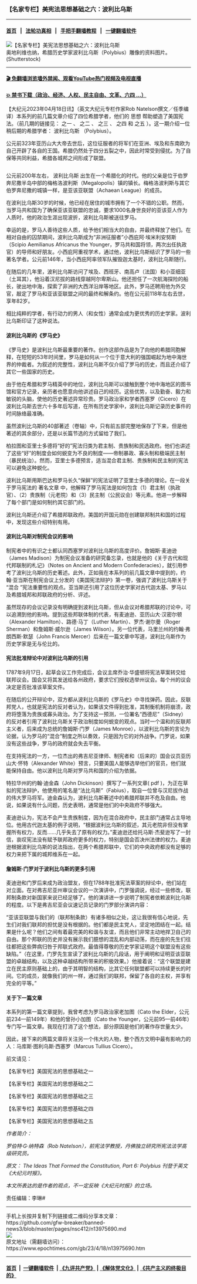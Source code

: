 ### 【名家专栏】美宪法思想基础之六：波利比乌斯
------------------------

#### [首页](https://github.com/gfw-breaker/banned-news3/blob/master/README.md) &nbsp;&nbsp;|&nbsp;&nbsp; [法轮功真相](https://github.com/begood0513/basic/blob/master/README.md)  &nbsp;&nbsp;|&nbsp;&nbsp; [手把手翻墙教程](https://github.com/gfw-breaker/guides/wiki)  &nbsp;&nbsp;|&nbsp;&nbsp; [一键翻墙软件](https://github.com/gfw-breaker/nogfw/blob/master/README.md)  



<div><img alt="【名家专栏】美宪法思想基础之六：波利比乌斯" class="attachment-djy_600_400 size-djy_600_400 wp-post-image" src="https://i.epochtimes.com/assets/uploads/2023/04/id13975713-Shutterstock_82040659_web-600x400.jpg"/>
<div class="caption">
 奥地利维也纳，希腊历史学家波利比乌斯（Polybius）雕像的资料图片。(Shutterstock)
</div></div><hr/>

#### [ 🎬  免翻墙浏览墙外禁闻、观看YouTube热门视频及电视直播](https://github.com/gfw-breaker/HelloWorld)

#### [ 💥  禁书下载（政治、经济、人权、民主自由、文革、六四 ...）](https://github.com/gfw-breaker/books/blob/master/README.md)

<div><p>
 【大纪元2023年04月18日讯】（英文大纪元专栏作家Rob Natelson撰文／任季编译）本系列的前几篇文章介绍了四位希腊学者，他们的
 <ok href="https://www.epochtimes.com/gb/tag/%E6%80%9D%E6%83%B3.html">
  思想
 </ok>
 帮助塑造了美国宪法。（前几期的链接见：
 <ok href="https://www.epochtimes.com/gb/22/11/9/n13862678.htm">
  之一
 </ok>
 、
 <ok href="https://www.epochtimes.com/gb/22/11/10/n13863448.htm">
  之二
 </ok>
 、
 <ok href="https://www.epochtimes.com/gb/22/11/18/n13868641.htm">
  之三
 </ok>
 、
 <ok href="https://www.epochtimes.com/gb/22/11/21/n13870261.htm">
  之四
 </ok>
 和
 <ok href="http://www.epochtimes.com/gb/23/4/16/n13974280.htm">
  之五
 </ok>
 ）。这一期介绍一位稍后期的希腊学者：
 <ok href="https://www.epochtimes.com/gb/tag/%E6%B3%A2%E5%88%A9%E6%AF%94%E4%B9%8C%E6%96%AF.html">
  波利比乌斯
 </ok>
 （Polybius）。
</p>
<p>
 公元前323年亚历山大大帝去世后，这位征服者的将军们在亚洲、埃及和东南欧为自己开辟了各自的王国。希腊仍然处于四分五裂之中，因此时常受到侵扰。为了自保等共同利益，希腊各城邦之间形成了联盟。
</p>
<p>
 <ok href="https://i.epochtimes.com/assets/uploads/2023/04/id13975719-Education-Timeline-3-1.png">
  <img alt="" class="wp-image-13975719 aligncenter" src="https://i.epochtimes.com/assets/uploads/2023/04/id13975719-Education-Timeline-3-1-600x1500.png"/>
 </ok>
</p>
<p>
 公元前200年左右，
 <ok href="https://www.epochtimes.com/gb/tag/%E6%B3%A2%E5%88%A9%E6%AF%94%E4%B9%8C%E6%96%AF.html">
  波利比乌斯
 </ok>
 出生在一个希腊化的时代。他的父亲是位于伯罗奔尼撒半岛中部的梅格洛波利斯（Megalopolis）镇的镇长。梅格洛波利斯与其它伯罗奔尼撒的城镇一样，是亚该亚联盟（Achaean League）的成员。
</p>
<p>
 在波利比乌斯30岁的时候，他已经在居住的城市拥有了一个不错的公职。然而，当罗马共和国为了确保亚该亚联盟的忠诚，要求1000名身世良好的亚该亚人作为人质时，他的政治生涯出现波折，波利比乌斯被送往罗马。
</p>
<p>
 幸运的是，罗马人善待这些人质，给予他们相当大的自由，并最终释放了他们。在相对自由的囚禁期间，波利比乌斯成为“非洲征服者”小西庇阿‧埃米利安努斯（Scipio Aemilianus Africanus the Younger，罗马共和国将领，两次出任执政官）的导师和好朋友。小西庇阿重视学术，通过他，波利比乌斯结识了罗马的一些著名学者。公元前146年，当小西庇阿率领军队摧毁迦太基时，波利比乌斯随行。
</p>
<p>
 在随后的几年里，波利比乌斯访问了埃及、西班牙、南高卢（法国）和小亚细亚（土耳其），他沿着汉尼拔的路线穿越阿尔卑斯山。他还担任了一次航海探险的船长，驶出地中海，探索了非洲的大西洋沿岸等地区。此外，罗马还聘用他为外交官，敲定了罗马和亚该亚联盟之间的最终和解条约。他在公元前118年左右去世，享年82岁。
</p>
<p>
 相比纯粹的学者，有行动力的男人（和女性）通常会成为更优秀的历史学家。波利比乌斯印证了这种说法。
</p>
<h4>
 波利比乌斯的《罗马史》
</h4>
<p>
 《罗马史》是波利比乌斯最重要的著作。创作这部作品是为了向他的希腊同胞解释，在短短的53年时间里，罗马是如何从一个位于意大利的强国崛起为地中海世界的仲裁者。为叙述的完整性，波利比乌斯不仅介绍了罗马的历史，而且还介绍了其它一些国家的历史。
</p>
<p>
 由于他在希腊和罗马精英中的地位，波利比乌斯可以接触到整个地中海地区的图书馆和官方记录，亲历者也愿意向他讲述自己的经历。这些优势，以及勤奋、毅力和敏锐的头脑，使他的历史著述异常珍贵。罗马政治家和学者西塞罗（Cicero）在波利比乌斯去世六十多年后写道，在所有历史学家中，波利比乌斯记录历史事件的时间脉络最准确。
</p>
<p>
 虽然波利比乌斯的40部著述（卷轴）中，只有前五部完整地保存了下来，但是他著述的其余部分，还是以长篇节选的方式留给了我们。
</p>
<p>
 柏拉图和亚里士多德将“好的”宪法归类为君主制、贵族制和民选政府。他们也讲述了这些“好”的制度会如何蜕变为不良的制度——帝制暴政、寡头制和极端民主制（暴民统治）。然而，亚里士多德预言，适当混合君主制、贵族制和民主制的宪法可以避免这种蜕化。
</p>
<p>
 波利比乌斯用斯巴达和罗马长久“保鲜”的宪法证明了亚里士多德的理论。在一段关于罗马宪法的
 <ok href="https://thelatinlibrary.com/law/polybius.html" rel="noopener noreferrer" target="_blank">
  著名文章
 </ok>
 中，他解释了罗马宪法是如何包含（1）君主制（执政官）、（2）贵族制（元老院）和（3）民主制（公民议会）等元素。他进一步解释了每个部门是如何制约其它部门的。
</p>
<p>
 波利比乌斯还介绍了希腊邦联政府。美国的开国元勋在创建联邦制共和国的过程中，发现这些介绍特别有用。
</p>
<h4>
 波利比乌斯对制宪会议的影响
</h4>
<p>
 制宪者中的有识之士都认同西塞罗对波利比乌斯的高度评价。詹姆斯‧麦迪逊（James Madison）为制宪会议准备的研究备忘录，也就是他的《关于古代和现代邦联制的札记》（Notes on Ancient and Modern Confederacies），就引用参考了波利比乌斯的历史著述。此外，正如我在本系列的前几篇文章中提到的，约翰‧亚当斯在制宪会议上分发的《美国宪法辩护》第一卷，强调了波利比乌斯关于 “混合 ”宪法重要性的观点。亚当斯还引用了这位历史学家对古代迦太基、罗马以及希腊城邦和邦联政府的分析、评述。
</p>
<p>
 虽然现存的会议记录没有明确提到波利比乌斯，但从会议对希腊邦联的讨论中，可以追溯到他的影响。提到这些邦联体制的代表，有麦迪逊、亚历山大‧汉密尔顿（Alexander Hamilton）、路德‧马丁（Luther Martin）、罗杰‧谢尔曼（Roger Sherman）和詹姆斯‧威尔逊（James Wilson）。另一位代表，马里兰州的约翰‧弗朗西斯‧默瑟（John Francis Mercer）后来在一篇文章中写道，波利比乌斯作为历史学家是无与伦比的。
</p>
<h4>
 宪法批准辩论中对波利比乌斯的引用
</h4>
<p>
 1787年9月17日，起草会议工作完成后，会议主席乔治‧华盛顿将宪法草案转交给联邦议会。国会又将其发送给各州政府，要求它们授权选举州议会。每个州的议会决定是否批准该草案文件。
</p>
<p>
 在随后的公开辩论中，双方都从波利比乌斯的《罗马史》中寻找弹药。因此，反联邦党人，也就是宪法的反对者认为，如果该文件得到批准，其制衡机制将崩溃，政府将堕落为贵族或寡头政治。为了支持这一预测，一位署名“西德尼”（Sidney）的反对者引用了波利比乌斯关于政治制度如何蜕变的观点。当时一个温和的反联邦主义者，后来成为总统的詹姆斯‧门罗（James Monroe），以波利比乌斯的言论为论据，认为罗马的“混合”制度之所以奏效，只是因为它的对外战争。门罗说，如果没有这些战争，罗马的政府就会失去平衡。
</p>
<p>
 在支持宪法的一方，一位杰出的弗吉尼亚律师、制宪者和（后来的）国会议员亚历山大‧怀特（Alexander White）预言，只要美国人能够选举他们的官员，他们就能保持自由。他以波利比乌斯对罗马共和国的介绍为依据。
</p>
<p>
 特拉华州的约翰‧迪金森（John Dickinson）撰写了一系列文章(
 <ok href="https://i2i.org/wp-content/uploads/Dickinson-ocr-1.pdf" rel="noopener noreferrer" target="_blank">
  pdf
 </ok>
 )，为正在草拟的宪法辩护，他使用的笔名是“法比乌斯”（Fabius），取自一位曾与汉尼拔作战的伟大罗马将军。迪金森认为，波利比乌斯著述中的希腊邦联并不危及自由。他说，如果说有什么问题，历史表明，通常是他们的中央政府不够强大。
</p>
<p>
 麦迪逊认为，宪法不会产生贵族制度，因为在混合政府中，民主部门通常占主导地位。他用古代迦太基的例子说明，“根据波利比乌斯的叙述，其元老院非但没有掌握所有权力，反而……几乎失去了原有的权力。”麦迪逊还给托马斯‧杰斐逊写了一封信，哀叹宪法没有赋予联邦政府更多的权力，特别是国会否决州法律的权力。麦迪逊根据波利比乌斯的说法指出，在两个希腊邦联中，它们的中央政府都没有足够的权力来把下属的城邦维系在一起。
</p>
<h4>
 詹姆斯‧门罗对于波利比乌斯的更多引用
</h4>
<p>
 麦迪逊和门罗后来成为政治盟友，但在1788年批准宪法草案的辩论中，他们站在对立面。在对弗吉尼亚州审议会议的一次演讲中，门罗强调说，经过一些修改，联邦制条款对新国家来说已经足够了。他的演讲进一步说明了制宪者依赖波利比乌斯的程度。以下是弗吉尼亚会议速记员记录的门罗部分演讲内容：
</p>
<p>
 “亚该亚联盟与我们的（联邦制条款）有诸多相似之处，这让我很有信心地说，先生们对我们联邦的担忧是没有根据的。他们都是民主党人，坚定地团结在一起。结果是什么呢？他们之间有着最完美的和谐与友谊，而且他们非常主动地捍卫自己的自由。那个邦联的历史并没有展示我们臆想的混乱和内部动荡，而在座的先生们往往都把这些弊病归咎于邦联式政府。最值得尊敬的历史学家证明这个联盟没有这些缺陷。”（在这里，门罗先生宣读了波利比乌斯的几段话，用于阐明和证明亚该亚联盟的卓越结构，以及这种卓越结构所带来的积极效果。）他接着说：“这个联盟是建立在民主原则基础上的，由于其明智的结构，比其它任何联盟都可以持续更长的时间。它的成员，就像我们的州一样，通过我们的联邦，保留了各自的主权，并享有完全的平等。”
</p>
<h4>
 <strong>
  关于下一篇文章
 </strong>
</h4>
<p>
 本系列的第一篇文章提到，我曾考虑为罗马政治家老加图（Cato the Elder，公元前234—前149年）和他的曾孙小加图（Cato the Younger，公元前95—前46年）专门写一篇文章。我现在打消了这个想法，部分原因是他们的著作存世量太少。
</p>
<p>
 因此，接下来的两篇文章将关注另一个伟大的人物，整个西方文明中最有影响力的人：马库斯‧图利乌斯‧西塞罗（Marcus Tullius Cicero）。
</p>
<p>
 前文请见：
</p>
<p>
 <ok href="https://www.epochtimes.com/gb/22/11/9/n13862678.htm">
  【名家专栏】美国宪法的思想基础之一
 </ok>
</p>
<p>
 <ok href="https://www.epochtimes.com/gb/22/11/10/n13863448.htm">
  【名家专栏】美国宪法的思想基础之二
 </ok>
</p>
<p>
 <ok href="https://www.epochtimes.com/gb/22/11/18/n13868641.htm">
  【名家专栏】美国宪法的思想基础之三
 </ok>
</p>
<p>
 <ok href="https://www.epochtimes.com/gb/22/11/21/n13870261.htm">
  【名家专栏】美国宪法的思想基础之四
 </ok>
</p>
<p>
 <ok href="https://www.epochtimes.com/gb/23/4/16/n13974280.htm">
  【名家专栏】美国宪法的思想基础之五
 </ok>
</p>
<p>
 <em>
  作者简介：
 </em>
</p>
<p>
 <em>
  罗伯特‧G‧纳特森（Rob Natelson），前宪法学教授，丹佛独立研究所宪法法学高级研究员。
 </em>
</p>
<p>
 <em>
  原文：
  <ok href="https://www.theepochtimes.com/the-ideas-that-shaped-the-constitution-part-6-polybius_4885427.html" rel="noopener noreferrer" target="_blank">
   The Ideas That Formed the Constitution, Part 6: Polybius
  </ok>
  刊登于英文《大纪元时报》。
 </em>
</p>
<p>
 <em>
  本文所表达的是作者的观点，不一定反映《大纪元时报》的立场。
 </em>
</p>
<p>
 责任编辑：李琳#
</p>
</div>
<hr/>
手机上长按并复制下列链接或二维码分享本文章：<br/>
https://github.com/gfw-breaker/banned-news3/blob/master/pages/nsc412/n13975690.md <br/>
<a href='https://github.com/gfw-breaker/banned-news3/blob/master/pages/nsc412/n13975690.md'><img src='https://github.com/gfw-breaker/banned-news3/blob/master/pages/nsc412/n13975690.md.png'/></a> <br/>
原文地址（需翻墙访问）：https://www.epochtimes.com/gb/23/4/18/n13975690.htm


------------------------
#### [首页](https://github.com/gfw-breaker/banned-news3/blob/master/README.md) &nbsp;|&nbsp; [一键翻墙软件](https://github.com/gfw-breaker/nogfw/blob/master/README.md) &nbsp;| [《九评共产党》](https://github.com/gfw-breaker/9ping.md/blob/master/README.md#九评之一评共产党是什么) | [《解体党文化》](https://github.com/gfw-breaker/jtdwh.md/blob/master/README.md) | [《共产主义的终极目的》](https://github.com/gfw-breaker/gczydzjmd.md/blob/master/README.md)


<img src='http://gfw-breaker.win/banned-news3/pages/nsc412/n13975690.md' width='0px' height='0px'/>